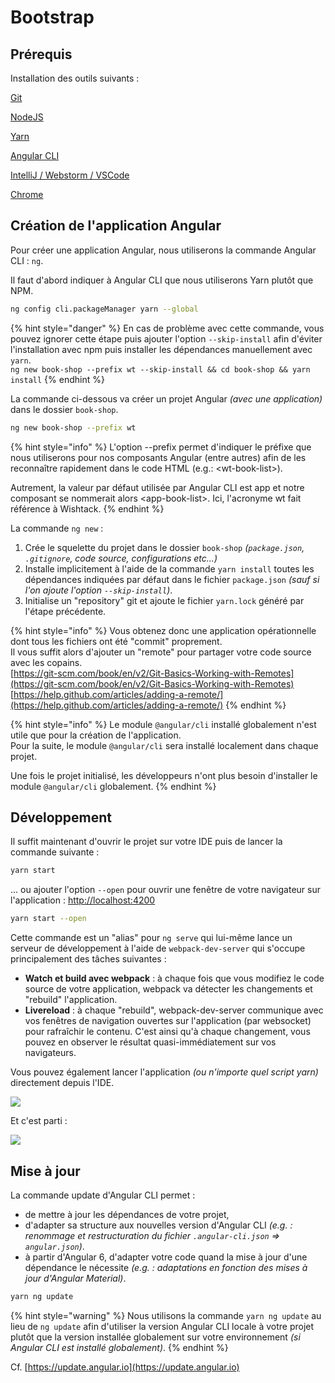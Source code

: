 # Bootstrap

## Prérequis

Installation des outils suivants :

[Git](../tools/git.md)

[NodeJS](../tools/nodejs.md)

[Yarn](../tools/yarn/)

[Angular CLI](../tools/angular-cli.md)

[IntelliJ / Webstorm / VSCode](../tools/intellij-webstorm-vscode)

[Chrome](../tools/chrome.md)

## Création de l'application Angular

Pour créer une application Angular, nous utiliserons la commande Angular CLI : `ng`.

Il faut d'abord indiquer à Angular CLI que nous utiliserons Yarn plutôt que NPM.

```bash
ng config cli.packageManager yarn --global
```

{% hint style="danger" %}
En cas de problème avec cette commande, vous pouvez ignorer cette étape puis ajouter l'option `--skip-install` afin d'éviter l'installation avec npm puis installer les dépendances manuellement avec `yarn`.  
`ng new book-shop --prefix wt --skip-install && cd book-shop && yarn install`
{% endhint %}

La commande ci-dessous va créer un projet Angular _\(avec une application\)_ dans le dossier `book-shop`.

```bash
ng new book-shop --prefix wt
```

{% hint style="info" %}
L'option --prefix permet d'indiquer le préfixe que nous utiliserons pour nos composants Angular \(entre autres\) afin de les reconnaître rapidement dans le code HTML \(e.g.: &lt;wt-book-list&gt;\).

Autrement, la valeur par défaut utilisée par Angular CLI est app  et notre composant se nommerait alors &lt;app-book-list&gt;. Ici, l'acronyme wt fait référence à Wishtack.
{% endhint %}

La commande `ng new` :

1. Crée le squelette du projet dans le dossier `book-shop` _\(`package.json`, `.gitignore`, code source, configurations etc...\)_
2. Installe implicitement à l'aide de la commande `yarn install` toutes les dépendances indiquées par défaut dans le fichier `package.json` _\(sauf si l'on ajoute l'option `--skip-install`\)_. 
3. Initialise un "repository" git et ajoute le fichier `yarn.lock` généré par l'étape précédente.

{% hint style="info" %}
Vous obtenez donc une application opérationnelle dont tous les fichiers ont été "commit" proprement.  
Il vous suffit alors d'ajouter un "remote" pour partager votre code source avec les copains.  
[https://git-scm.com/book/en/v2/Git-Basics-Working-with-Remotes](https://git-scm.com/book/en/v2/Git-Basics-Working-with-Remotes)  
[https://help.github.com/articles/adding-a-remote/](https://help.github.com/articles/adding-a-remote/)
{% endhint %}



{% hint style="info" %}
Le module `@angular/cli` installé globalement n'est utile que pour la création de l'application.  
Pour la suite, le module `@angular/cli` sera installé localement dans chaque projet.

Une fois le projet initialisé, les développeurs n'ont plus besoin d'installer le module `@angular/cli` globalement.
{% endhint %}

## Développement

Il suffit maintenant d'ouvrir le projet sur votre IDE puis de lancer la commande suivante :

```bash
yarn start
```

... ou ajouter l'option `--open` pour ouvrir une fenêtre de votre navigateur sur l'application : [http://localhost:4200](http://localhost:4200)

```bash
yarn start --open
```

Cette commande est un "alias" pour `ng serve` qui lui-même lance un serveur de développement à l'aide de `webpack-dev-server` qui s'occupe principalement des tâches suivantes :

* **Watch et build avec webpack** : à chaque fois que vous modifiez le code source de votre application, webpack va détecter les changements et "rebuild" l'application.
* **Livereload** : à chaque "rebuild", webpack-dev-server communique avec vos fenêtres de navigation ouvertes sur l'application \(par websocket\) pour rafraîchir le contenu. C'est ainsi qu'à chaque changement, vous pouvez en observer le résultat quasi-immédiatement sur vos navigateurs.

 Vous pouvez également lancer l'application _\(ou n'importe quel script yarn\)_ directement depuis l'IDE.

![](../.gitbook/assets/intellij-yarn-start.gif)

Et c'est parti :

![](../.gitbook/assets/livereload.gif)

## Mise à jour

La commande update d'Angular CLI permet :

* de mettre à jour les dépendances de votre projet,
* d'adapter sa structure aux nouvelles version d'Angular CLI _\(e.g. : renommage et restructuration du fichier `.angular-cli.json` =&gt; `angular.json`\)_.
* à partir d'Angular 6, d'adapter votre code quand la mise à jour d'une dépendance le nécessite _\(e.g. : adaptations en fonction des mises à jour d'Angular Material\)_. 

```bash
yarn ng update
```

{% hint style="warning" %}
Nous utilisons la commande `yarn ng update` au lieu de `ng update` afin d'utiliser la version Angular CLI locale à votre projet plutôt que la version installée globalement sur votre environnement _\(si Angular CLI est installé globalement\)_. 
{% endhint %}

Cf. [https://update.angular.io](https://update.angular.io)

